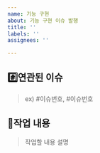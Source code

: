 ```yaml
---
name: 기능 구현
about: 기능 구현 이슈 발행
title: ''
labels: ''
assignees: ''

---
```


## #️⃣연관된 이슈

> ex) #이슈번호, #이슈번호

## 📝작업 내용

> 작업할 내용 설명
